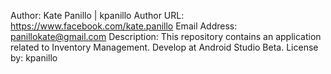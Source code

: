 Author: Kate Panillo | kpanillo
Author URL: https://www.facebook.com/kate.panillo
Email Address: panillokate@gmail.com
Description: This repository contains an application related to Inventory Management. Develop at Android Studio Beta. 
License by: kpanillo
